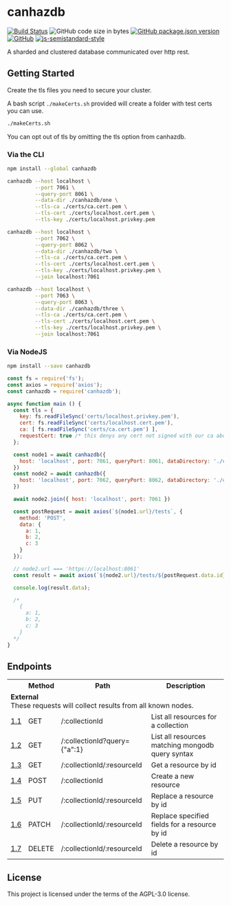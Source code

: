 # canhazdb
[![Build Status](https://travis-ci.org/markwylde/canhazdb.svg?branch=master)](https://travis-ci.org/markwylde/canhazdb)
![GitHub code size in bytes](https://img.shields.io/github/languages/code-size/markwylde/canhazdb)
[![GitHub package.json version](https://img.shields.io/github/package-json/v/markwylde/canhazdb)](https://github.com/markwylde/canhazdb/blob/master/package.json)
[![GitHub](https://img.shields.io/github/license/markwylde/canhazdb)](https://github.com/markwylde/canhazdb/blob/master/LICENSE)
[![js-semistandard-style](https://img.shields.io/badge/code%20style-semistandard-brightgreen.svg?style=flat-square)](https://github.com/standard/semistandard)

A sharded and clustered database communicated over http rest.

## Getting Started
Create the tls files you need to secure your cluster.

A bash script `./makeCerts.sh` provided will create a folder with test certs you can use.

```bash
./makeCerts.sh
```

You can opt out of tls by omitting the tls option from canhazdb.

### Via the CLI
```bash
npm install --global canhazdb
```

```bash
canhazdb --host localhost \
         --port 7061 \
         --query-port 8061 \
         --data-dir ./canhazdb/one \
         --tls-ca ./certs/ca.cert.pem \
         --tls-cert ./certs/localhost.cert.pem \
         --tls-key ./certs/localhost.privkey.pem

canhazdb --host localhost \
         --port 7062 \
         --query-port 8062 \
         --data-dir ./canhazdb/two \
         --tls-ca ./certs/ca.cert.pem \
         --tls-cert ./certs/localhost.cert.pem \
         --tls-key ./certs/localhost.privkey.pem \
         --join localhost:7061

canhazdb --host localhost \
         --port 7063 \
         --query-port 8063 \
         --data-dir ./canhazdb/three \
         --tls-ca ./certs/ca.cert.pem \
         --tls-cert ./certs/localhost.cert.pem \
         --tls-key ./certs/localhost.privkey.pem \
         --join localhost:7061
```

### Via NodeJS
```bash
npm install --save canhazdb
```

```javascript
const fs = require('fs');
const axios = require('axios');
const canhazdb = require('canhazdb');

async function main () {
  const tls = {
    key: fs.readFileSync('certs/localhost.privkey.pem'),
    cert: fs.readFileSync('certs/localhost.cert.pem'),
    ca: [ fs.readFileSync('certs/ca.cert.pem') ],
    requestCert: true /* this denys any cert not signed with our ca above */
  };

  const node1 = await canhazdb({
    host: 'localhost', port: 7061, queryPort: 8061, dataDirectory: './canhazdata/one', tls
  })
  const node2 = await canhazdb({
    host: 'localhost', port: 7062, queryPort: 8062, dataDirectory: './canhazdata/two', tls
  })

  await node2.join({ host: 'localhost', port: 7061 })

  const postRequest = await axios(`${node1.url}/tests`, {
    method: 'POST',
    data: {
      a: 1,
      b: 2,
      c: 3
    }
  });

  // node2.url === 'https://localhost:8061'
  const result = await axios(`${node2.url}/tests/${postRequest.data.id}`);

  console.log(result.data);

  /*
    {
      a: 1,
      b: 2,
      c: 3
    }
  */
}
```

## Endpoints

<table>
  <tr>
    <th></th>
    <th>Method</th>
    <th>Path</th>
    <th>Description</th>
  </tr>
  <tr>
    <td colspan=4>
      <strong>External</strong></br>
      These requests will collect results from all known nodes.
    </td>
  </tr>
  <tr>
    <td><a href="https://www.github.com/markwylde/canhazdb">1.1</a></td>
    <td>GET</td>
    <td>/:collectionId</td>
    <td>List all resources for a collection</td>
  </tr>
  <tr>
    <td><a href="https://www.github.com/markwylde/canhazdb">1.2</a></td>
    <td>GET</td>
    <td>/:collectionId?query={"a":1}</td>
    <td>List all resources matching mongodb query syntax</td>
  </tr>
  <tr>
    <td><a href="https://www.github.com/markwylde/canhazdb">1.3</a></td>
    <td>GET</td>
    <td>/:collectionId/:resourceId</td>
    <td>Get a resource by id</td>
  </tr>
  <tr>
    <td><a href="https://www.github.com/markwylde/canhazdb">1.4</a></td>
    <td>POST</td>
    <td>/:collectionId</td>
    <td>Create a new resource</td>
  </tr>
  <tr>
    <td><a href="https://www.github.com/markwylde/canhazdb">1.5</a></td>
    <td>PUT</td>
    <td>/:collectionId/:resourceId</td>
    <td>Replace a resource by id</td>
  </tr>
  <tr>
    <td><a href="https://www.github.com/markwylde/canhazdb">1.6</a></td>
    <td>PATCH</td>
    <td>/:collectionId/:resourceId</td>
    <td>Replace specified fields for a resource by id</td>
  </tr>
  <tr>
    <td><a href="https://www.github.com/markwylde/canhazdb">1.7</a></td>
    <td>DELETE</td>
    <td>/:collectionId/:resourceId</td>
    <td>Delete a resource by id</td>
  </tr>
</table>

## License
This project is licensed under the terms of the AGPL-3.0 license.